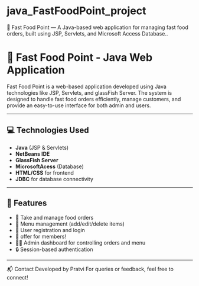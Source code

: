 # java_FastFoodPoint_project
🍟 Fast Food Point — A Java-based web application for managing fast food orders, built using JSP, Servlets, and Microsoft Access Database..

# 🍔 Fast Food Point - Java Web Application

Fast Food Point is a web-based application developed using Java technologies like JSP, Servlets, and glassFish Server. The system is designed to handle fast food orders efficiently, manage customers, and provide an easy-to-use interface for both admin and users.

---

## 💻 Technologies Used

- **Java** (JSP & Servlets)
- **NetBeans IDE**
- **GlassFish Server**
- **MicrosoftAcess** (Database)
- **HTML/CSS** for frontend
- **JDBC** for database connectivity

---

## 🎯 Features

- 🧾 Take and manage food orders
- 🍔 Menu management (add/edit/delete items)
- 👤 User registration and login
- 🎉 offer for members!
- 🧑‍💼 Admin dashboard for controlling orders and menu
- 🔒 Session-based authentication

---

📬 Contact
Developed by Pratvi
For queries or feedback, feel free to connect!
